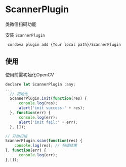  # ScannerPlugin

类微信扫码功能

安装 `ScannerPlugin`
 

``` shell
 cordova plugin add {Your local path}/ScannerPlugin
```

## 使用

使用前需初始化OpenCV

``` js
declare let ScannerPlugin :any;
...
  // 初始化
  ScannerPlugin.init(function(res) {
      console.log(res);
      alert('init success:' + res);
  }, function(err) {
      console.log(err);
      alert('init fail:' + err);
  }, []);

// 开始扫描
ScannerPlugin.scan(function(res) {
    console.log(res); // 扫描结果
}, function(err) {
      console.log(err);
},[]);
```

